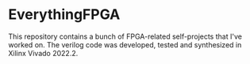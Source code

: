 # EverythingFPGA
This repository contains a bunch of FPGA-related self-projects that I've worked on. The verilog code was developed, tested and synthesized in Xilinx Vivado 2022.2.
